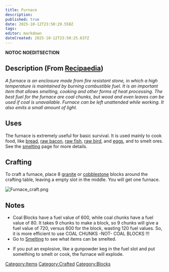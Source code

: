 ```yaml
---
title: Furnace
description: 
published: true
date: 2025-10-12T23:50:29.558Z
tags: 
editor: markdown
dateCreated: 2025-10-12T23:50:25.637Z
---
```


__NOTOC__ __NOEDITSECTION__

## Description (From [Recipaedia](Recipaedia "wikilink"))

*A furnace is an enclosure made from fire resistant stone, in which a
high temperature is maintained by burning combustible fuel. It is an
important item that allows smelting, cooking and other forms of heat
processing. The best fuel for the furnace are coal chunks, but wood and
even leaves can be used if coal is unavailable. Furnace can be left
unattended while working. It also emits a small amount of light.*

## Uses

The furnace is extremely useful for basic survival. It is used mainly to
cook food, like [bread](bread "wikilink"), [raw
bacon](Recipaedia/Food/Raw_Bacon.md "wikilink"), [raw fish](raw_fish "wikilink"), [raw
bird](Recipaedia/Food/Raw_Bird.md "wikilink"), and [eggs](eggs "wikilink"), and to smelt
ores. See the [smelting](smelting "wikilink") page for more details.

## Crafting

To craft a furnace, place 8 [granite](granite "wikilink") or
[cobblestone](cobblestone "wikilink") blocks around the crafting table,
leaving a empty slot in the middle. You will get one furnace.

![Furnace_craft.png](Furnace_craft.png "Furnace_craft.png")

## Notes

  - Coal Blocks have a fuel value of 600, while coal chunks have a fuel
    value of 80. It takes 9 chunks to make a block, so 9 chunks will
    give a fuel value of 720, versus 600 for the block, wasting 120 fuel
    values. So, it is more efficient to use COAL CHUNKS -NOT- COAL
    BLOCKS \!\!\!
  - Go to [Smelting](Smelting "wikilink") to see what items can be
    smelted.

<!-- end list -->

  - If you put an explosive, like a gunpowder keg in the fuel slot and
    put something to smelt or cook, the furnace will explode.

[Category:Items](Category:Items "wikilink")
[Category:Crafted](Category:Crafted "wikilink")
[Category:Blocks](Category:Blocks "wikilink")